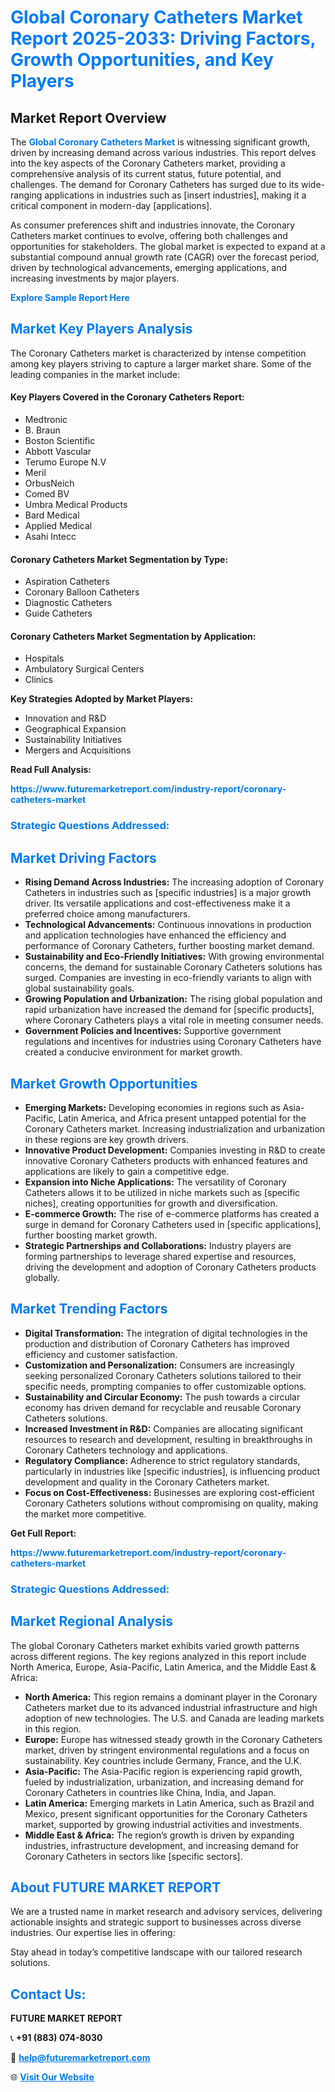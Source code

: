 <h1 style="color: #007BFF;">Global Coronary Catheters Market Report 2025-2033: Driving Factors, Growth Opportunities, and Key Players</h1>

<section id="overview">
<h2>Market Report Overview</h2>
<p>The <a href="https://www.futuremarketreport.com/industry-report/coronary-catheters-market" style="color: #007BFF; text-decoration: none;"><strong>Global Coronary Catheters Market</strong></a> is witnessing significant growth, driven by increasing demand across various industries. This report delves into the key aspects of the Coronary Catheters market, providing a comprehensive analysis of its current status, future potential, and challenges. The demand for Coronary Catheters has surged due to its wide-ranging applications in industries such as [insert industries], making it a critical component in modern-day [applications].</p>
<p>As consumer preferences shift and industries innovate, the Coronary Catheters market continues to evolve, offering both challenges and opportunities for stakeholders. The global market is expected to expand at a substantial compound annual growth rate (CAGR) over the forecast period, driven by technological advancements, emerging applications, and increasing investments by major players.</p>
</section>

<section id="overview">
<p><a href="https://www.futuremarketreport.com/request-sample/reportId=58251" style="color: #007BFF; text-decoration: none;"><strong>Explore Sample Report Here</strong></a></p>
</section>

<section id="key-players">
<h2 style="color: #007BFF;">Market Key Players Analysis</h2>
<p>The Coronary Catheters market is characterized by intense competition among key players striving to capture a larger market share. Some of the leading companies in the market include:</p>
<h4>Key Players Covered in the Coronary Catheters Report:</h4>
<ul><li>Medtronic</li><li>B. Braun</li><li>Boston Scientific</li><li>Abbott Vascular</li><li>Terumo Europe N.V</li><li>Meril</li><li>OrbusNeich</li><li>Comed BV</li><li>Umbra Medical Products</li><li>Bard Medical</li><li>Applied Medical</li><li>Asahi Intecc</li></ul>
<h4>Coronary Catheters Market Segmentation by Type:</h4>
<ul><li>Aspiration Catheters</li><li>Coronary Balloon Catheters</li><li>Diagnostic Catheters</li><li>Guide Catheters</li></ul>

<h4>Coronary Catheters Market Segmentation by Application:</h4>
<ul><li>Hospitals</li><li>Ambulatory Surgical Centers</li><li>Clinics</li></ul>
<p><strong>Key Strategies Adopted by Market Players:</strong></p>
<ul>
<li>Innovation and R&D</li>
<li>Geographical Expansion</li>
<li>Sustainability Initiatives</li>
<li>Mergers and Acquisitions</li>
</ul>
</section>

<section>
<p><strong>Read Full Analysis: </strong></p><a href="https://www.futuremarketreport.com/industry-report/coronary-catheters-market" style="color: #007BFF; text-decoration: none;"><strong>https://www.futuremarketreport.com/industry-report/coronary-catheters-market</strong></a>
<h3 style="color: #007BFF;">Strategic Questions Addressed:</h3>
</section>

<section id="driving-factors">
<h2 style="color: #007BFF;">Market Driving Factors</h2>
<ul>
<li><strong>Rising Demand Across Industries:</strong> The increasing adoption of Coronary Catheters in industries such as [specific industries] is a major growth driver. Its versatile applications and cost-effectiveness make it a preferred choice among manufacturers.</li>
<li><strong>Technological Advancements:</strong> Continuous innovations in production and application technologies have enhanced the efficiency and performance of Coronary Catheters, further boosting market demand.</li>
<li><strong>Sustainability and Eco-Friendly Initiatives:</strong> With growing environmental concerns, the demand for sustainable Coronary Catheters solutions has surged. Companies are investing in eco-friendly variants to align with global sustainability goals.</li>
<li><strong>Growing Population and Urbanization:</strong> The rising global population and rapid urbanization have increased the demand for [specific products], where Coronary Catheters plays a vital role in meeting consumer needs.</li>
<li><strong>Government Policies and Incentives:</strong> Supportive government regulations and incentives for industries using Coronary Catheters have created a conducive environment for market growth.</li>
</ul>
</section>

<section id="growth-opportunities">
<h2 style="color: #007BFF;">Market Growth Opportunities</h2>
<ul>
<li><strong>Emerging Markets:</strong> Developing economies in regions such as Asia-Pacific, Latin America, and Africa present untapped potential for the Coronary Catheters market. Increasing industrialization and urbanization in these regions are key growth drivers.</li>
<li><strong>Innovative Product Development:</strong> Companies investing in R&D to create innovative Coronary Catheters products with enhanced features and applications are likely to gain a competitive edge.</li>
<li><strong>Expansion into Niche Applications:</strong> The versatility of Coronary Catheters allows it to be utilized in niche markets such as [specific niches], creating opportunities for growth and diversification.</li>
<li><strong>E-commerce Growth:</strong> The rise of e-commerce platforms has created a surge in demand for Coronary Catheters used in [specific applications], further boosting market growth.</li>
<li><strong>Strategic Partnerships and Collaborations:</strong> Industry players are forming partnerships to leverage shared expertise and resources, driving the development and adoption of Coronary Catheters products globally.</li>
</ul>
</section>

<section id="trending-factors">
<h2 style="color: #007BFF;">Market Trending Factors</h2>
<ul>
<li><strong>Digital Transformation:</strong> The integration of digital technologies in the production and distribution of Coronary Catheters has improved efficiency and customer satisfaction.</li>
<li><strong>Customization and Personalization:</strong> Consumers are increasingly seeking personalized Coronary Catheters solutions tailored to their specific needs, prompting companies to offer customizable options.</li>
<li><strong>Sustainability and Circular Economy:</strong> The push towards a circular economy has driven demand for recyclable and reusable Coronary Catheters solutions.</li>
<li><strong>Increased Investment in R&D:</strong> Companies are allocating significant resources to research and development, resulting in breakthroughs in Coronary Catheters technology and applications.</li>
<li><strong>Regulatory Compliance:</strong> Adherence to strict regulatory standards, particularly in industries like [specific industries], is influencing product development and quality in the Coronary Catheters market.</li>
<li><strong>Focus on Cost-Effectiveness:</strong> Businesses are exploring cost-efficient Coronary Catheters solutions without compromising on quality, making the market more competitive.</li>
</ul>
</section>

<section>
<p><strong>Get Full Report: </strong></p><a href="https://www.futuremarketreport.com/industry-report/coronary-catheters-market" style="color: #007BFF; text-decoration: none;"><strong>https://www.futuremarketreport.com/industry-report/coronary-catheters-market</strong></a>
<h3 style="color: #007BFF;">Strategic Questions Addressed:</h3>
</section>


<section id="regional-analysis">
<h2 style="color: #007BFF;">Market Regional Analysis</h2>
<p>The global Coronary Catheters market exhibits varied growth patterns across different regions. The key regions analyzed in this report include North America, Europe, Asia-Pacific, Latin America, and the Middle East & Africa:</p>
<ul>
<li><strong>North America:</strong> This region remains a dominant player in the Coronary Catheters market due to its advanced industrial infrastructure and high adoption of new technologies. The U.S. and Canada are leading markets in this region.</li>
<li><strong>Europe:</strong> Europe has witnessed steady growth in the Coronary Catheters market, driven by stringent environmental regulations and a focus on sustainability. Key countries include Germany, France, and the U.K.</li>
<li><strong>Asia-Pacific:</strong> The Asia-Pacific region is experiencing rapid growth, fueled by industrialization, urbanization, and increasing demand for Coronary Catheters in countries like China, India, and Japan.</li>
<li><strong>Latin America:</strong> Emerging markets in Latin America, such as Brazil and Mexico, present significant opportunities for the Coronary Catheters market, supported by growing industrial activities and investments.</li>
<li><strong>Middle East & Africa:</strong> The region’s growth is driven by expanding industries, infrastructure development, and increasing demand for Coronary Catheters in sectors like [specific sectors].</li>
</ul>
</section>

<footer>
<h2 style="color: #007BFF;">About FUTURE MARKET REPORT</h2>
<p>We are a trusted name in market research and advisory services, delivering actionable insights and strategic support to businesses across diverse industries. Our expertise lies in offering:</p>

<p>Stay ahead in today’s competitive landscape with our tailored research solutions.</p>

<h2 style="color: #007BFF;">Contact Us:</h2>
<p><strong>FUTURE MARKET REPORT</strong></p>
<p>📞 <strong>+91 (883) 074-8030</strong></p>
<p>📧 <strong><a href="mailto:help@futuremarketreport.com" style="color: #007BFF;">help@futuremarketreport.com</a></strong></p>
<p>🌐 <strong><a href="https://www.futuremarketreport.com/" style="color: #007BFF;">Visit Our Website</a></strong></p>
</footer>